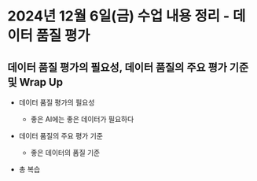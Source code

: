 # 2024년 12월 6일(금) 수업 내용 정리 - 데이터 품질 평가


## 데이터 품질 평가의 필요성, 데이터 품질의 주요 평가 기준 및 Wrap Up

- 데이터 품질 평가의 필요성

  - 좋은 AI에는 좋은 데이터가 필요하다


- 데이터 품질의 주요 평가 기준

  - 좋은 데이터의 품질 기준


- 총 복습